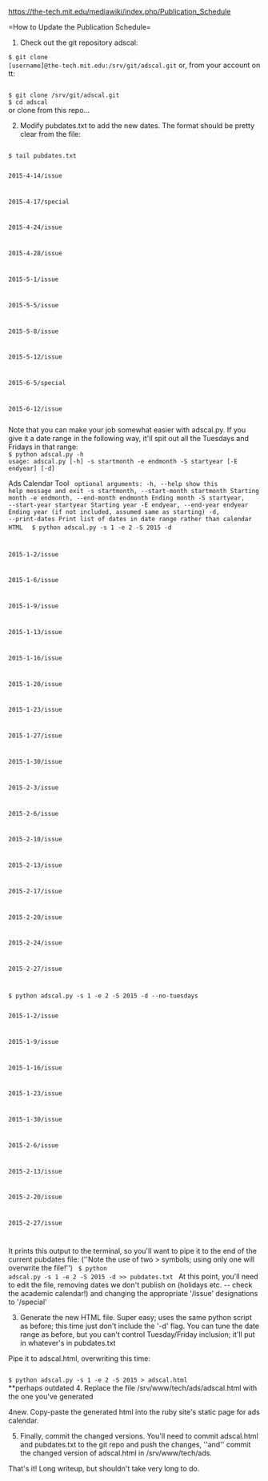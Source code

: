 https://the-tech.mit.edu/mediawiki/index.php/Publication_Schedule

=How to Update the Publication Schedule=

1. Check out the git repository adscal:

<code>$ git clone [username]@the-tech.mit.edu:/srv/git/adscal.git</code>
or, from your account on tt:

<code>
$ git clone /srv/git/adscal.git
$ cd adscal
</code>
or clone from this repo...

2. Modify pubdates.txt to add the new dates. The format should be pretty clear from the file:
<code>
$ tail pubdates.txt

2015-4-14/issue

2015-4-17/special

2015-4-24/issue

2015-4-28/issue

2015-5-1/issue

2015-5-5/issue

2015-5-8/issue

2015-5-12/issue

2015-6-5/special

2015-6-12/issue

</code>
Note that you can make your job somewhat easier with adscal.py. If you give it a date range in the following way, it'll spit out all the Tuesdays and Fridays in that range:

<code>
$ python adscal.py -h
usage: adscal.py [-h] -s startmonth -e endmonth -S startyear [-E endyear] [-d]
</code>

Ads Calendar Tool
<code>
optional arguments:
  -h, --help            show this help message and exit
  -s startmonth, --start-month startmonth
                        Starting month
  -e endmonth, --end-month endmonth
                        Ending month
  -S startyear, --start-year startyear
                        Starting year
  -E endyear, --end-year endyear
                        Ending year (if not included, assumed same as
                        starting)
  -d, --print-dates     Print list of dates in date range rather than calendar
                        HTML
</code>
<code>
$ python adscal.py -s 1 -e 2 -S 2015 -d

2015-1-2/issue

2015-1-6/issue

2015-1-9/issue

2015-1-13/issue

2015-1-16/issue

2015-1-20/issue

2015-1-23/issue

2015-1-27/issue

2015-1-30/issue

2015-2-3/issue

2015-2-6/issue

2015-2-10/issue

2015-2-13/issue

2015-2-17/issue

2015-2-20/issue

2015-2-24/issue

2015-2-27/issue

</code>

<code>
$ python adscal.py -s 1 -e 2 -S 2015 -d --no-tuesdays

2015-1-2/issue

2015-1-9/issue

2015-1-16/issue

2015-1-23/issue

2015-1-30/issue

2015-2-6/issue

2015-2-13/issue

2015-2-20/issue

2015-2-27/issue

</code>

It prints this output to the terminal, so you'll want to pipe it to the end of the current pubdates file: (''Note the use of two > symbols; using only one will overwrite the file!'')
<code>
$  python adscal.py -s 1 -e 2 -S 2015 -d >> pubdates.txt
</code>
At this point, you'll need to edit the file, removing dates we don't publish on (holidays etc. -- check the academic calendar!) and changing the appropriate '/issue' designations to '/special'

3. Generate the new HTML file. Super easy; uses the same python script as before; this time just don't include the '-d' flag. You can tune the date range as before, but you can't control Tuesday/Friday inclusion; it'll put in whatever's in pubdates.txt

Pipe it to adscal.html, overwriting this time:

<code>
$ python adscal.py -s 1 -e 2 -S 2015 > adscal.html
</code>
**perhaps outdated
4. Replace the file /srv/www/tech/ads/adscal.html with the one you've generated

4new. Copy-paste the generated html into the ruby site's static page for ads calendar.

5. Finally, commit the changed versions. You'll need to commit adscal.html and pubdates.txt to the git repo and push the changes, ''and'' commit the changed version of adscal.html in /srv/www/tech/ads.

That's it! Long writeup, but shouldn't take very long to do.

